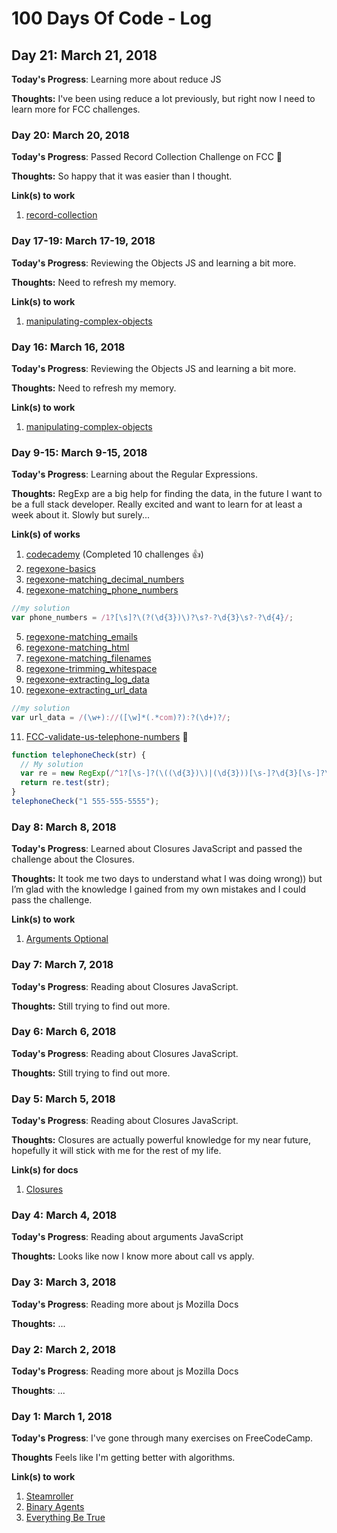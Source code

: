 # 100 Days Of Code - Log

## Day 21: March 21, 2018

**Today's Progress**: Learning more about reduce JS

**Thoughts:** I've been using reduce a lot previously, but right now I need to learn more for FCC challenges.


### Day 20: March 20, 2018

**Today's Progress**: Passed Record Collection Challenge on FCC 🙌

**Thoughts:** So happy that it was easier than I thought.

**Link(s) to work**
1. [record-collection](https://www.freecodecamp.org/challenges/record-collection)

### Day 17-19: March 17-19, 2018

**Today's Progress**: Reviewing the Objects JS and learning a bit more.

**Thoughts:** Need to refresh my memory.

**Link(s) to work**
1. [manipulating-complex-objects](https://www.freecodecamp.org/challenges/manipulating-complex-objects)


### Day 16: March 16, 2018

**Today's Progress**: Reviewing the Objects JS and learning a bit more.

**Thoughts:** Need to refresh my memory.

**Link(s) to work**
1. [manipulating-complex-objects](https://www.freecodecamp.org/challenges/manipulating-complex-objects)


### Day 9-15: March 9-15, 2018

**Today's Progress**: Learning about the Regular Expressions.

**Thoughts:** RegExp are a big help for finding the data, in the future I want to be a full stack developer. Really excited and want to learn for at least a week about it. Slowly but surely...

**Link(s) of works**
1. [codecademy](https://www.codecademy.com/courses/javascript-intermediate-en-NJ7Lr/0/1) (Completed 10 challenges :+1:)
2. [regexone-basics](https://regexone.com/lesson/introduction_abcs)
3. [regexone-matching_decimal_numbers](https://regexone.com/problem/matching_decimal_numbers)
4. [regexone-matching_phone_numbers](https://regexone.com/problem/matching_phone_numbers?) 
```javascript
//my solution
var phone_numbers = /1?[\s]?\(?(\d{3})\)?\s?-?\d{3}\s?-?\d{4}/;
```
5. [regexone-matching_emails](https://regexone.com/problem/matching_emails?)
6. [regexone-matching_html](https://regexone.com/problem/matching_html)
7. [regexone-matching_filenames](https://regexone.com/problem/matching_filenames)
8. [regexone-trimming_whitespace](https://regexone.com/problem/trimming_whitespace)
9. [regexone-extracting_log_data](https://regexone.com/problem/extracting_log_data)
10. [regexone-extracting_url_data](https://regexone.com/problem/extracting_url_data)
```javascript
//my solution
var url_data = /(\w+)://([\w]*(.*com)?):?(\d+)?/;
```
11. [FCC-validate-us-telephone-numbers](https://www.freecodecamp.org/challenges/validate-us-telephone-numbers) 🙌 
```javascript
function telephoneCheck(str) {
  // My solution 
  var re = new RegExp(/^1?[\s-]?(\((\d{3})\)|(\d{3}))[\s-]?\d{3}[\s-]?\d{4}$/,'g');
  return re.test(str);
}
telephoneCheck("1 555-555-5555");
```


### Day 8: March 8, 2018

**Today's Progress**: Learned about Closures JavaScript and passed the challenge about the Closures.

**Thoughts:** It took me two days to understand what I was doing wrong)) but I’m glad with the knowledge I gained from my own mistakes and I could pass the challenge.

**Link(s) to work**
1. [Arguments Optional](https://www.freecodecamp.org/challenges/arguments-optional)


### Day 7: March 7, 2018

**Today's Progress**: Reading about Closures JavaScript.

**Thoughts:** Still trying to find out more.



### Day 6: March 6, 2018

**Today's Progress**: Reading about Closures JavaScript.

**Thoughts:** Still trying to find out more.



### Day 5: March 5, 2018

**Today's Progress**: Reading about Closures JavaScript.

**Thoughts:** Closures are actually powerful knowledge for my near future, hopefully it will stick with me for the rest of my life.

**Link(s) for docs**
1. [Closures](https://developer.mozilla.org/en-US/docs/Web/JavaScript/Closures)


### Day 4: March 4, 2018

**Today's Progress**: Reading about arguments JavaScript 

**Thoughts:** Looks like now I know more about call vs apply.


### Day 3: March 3, 2018

**Today's Progress**: Reading more about js Mozilla Docs

**Thoughts:** ...


### Day 2: March 2, 2018

**Today's Progress**: Reading more about js Mozilla Docs

**Thoughts**: ...


### Day 1: March 1, 2018

**Today's Progress**: I've gone through many exercises on FreeCodeCamp.

**Thoughts** Feels like I'm getting better with algorithms.

**Link(s) to work**
1. [Steamroller](https://www.freecodecamp.org/challenges/steamroller)
2. [Binary Agents](https://www.freecodecamp.org/challenges/binary-agents)
3. [Everything Be True](https://www.freecodecamp.org/challenges/everything-be-true)
